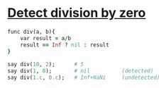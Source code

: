 [1]: http://rosettacode.org/wiki/Detect_division_by_zero

# [Detect division by zero][1]

```ruby
func div(a, b){
    var result = a/b
    result == Inf ? nil : result
}
 
say div(10, 2);      # 5
say div(1, 0);       # nil          (detected)
say div(1.c, 0.c);   # Inf+NaNi     (undetected)
```
